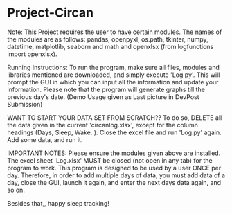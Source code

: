 # Project-Circan

Note: This Project requires the user to have certain modules. The names of the modules are as follows: pandas, openpyxl, os.path, tkinter, numpy, datetime, matplotlib, seaborn and math and openxlsx (from logfunctions import openxlsx).

Running Instructions: To run the program, make sure all files, modules and libraries mentioned are downloaded, and simply execute 'Log.py'. This will prompt the GUI in which you can input all the information and update your information. Please note that the program will generate graphs till the previous day's date. (Demo Usage given as Last picture in DevPost Submission)

WANT TO START YOUR DATA SET FROM SCRATCH?? To do so, DELETE all the data given in the current 'circanlog.xlsx', except for the column headings (Days, Sleep, Wake..). Close the excel file and run 'Log.py' again. Add some data, and run it.

IMPORTANT NOTES: Please ensure the modules given above are installed. The excel sheet 'Log.xlsx' MUST be closed (not open in any tab) for the program to work. This program is designed to be used by a user ONCE per day. Therefore, in order to add multiple days of data, you must add data of a day, close the GUI, launch it again, and enter the next days data again, and so on.

Besides that,, happy sleep tracking!

